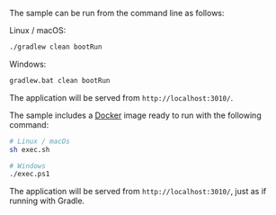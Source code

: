 The sample can be run from the command line as follows:

Linux / macOS:
```bash
./gradlew clean bootRun
```

Windows:
```bash
gradlew.bat clean bootRun
```

The application will be served from `http://localhost:3010/`.

The sample includes a <a href="https://www.docker.com" target="_blank" rel="noreferrer">Docker</a> image ready to run with the following command:

```bash
# Linux / macOs
sh exec.sh
```

```bash
# Windows
./exec.ps1
```

The application will be served from `http://localhost:3010/`, just as if running with Gradle.